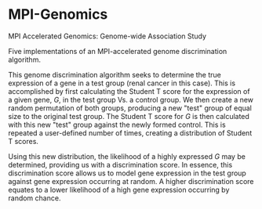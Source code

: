 # MPI-Genomics
 MPI Accelerated Genomics: Genome-wide Association Study
 
Five implementations of an MPI-accelerated genome discrimination algorithm.

This genome discrimination algorithm seeks to determine the true expression of a gene in a test group (renal cancer in this case). This is accomplished by first calculating the Student T score for the expression of a given gene, _G_, in the test group Vs. a control group. We then create a new random permutation of both groups, producing a new "test" group of equal size to the original test group. The Student T score for _G_ is then calculated with this new "test" group against the newly formed control. This is repeated a user-defined number of times, creating a distribution of Student T scores.

Using this new distribution, the likelihood of a highly expressed  _G_ may be determined, providing us with a discrimination score. In essence, this discrimination score allows us to model gene expression in the test group against gene expression occurring at random. A higher discrimination score equates to a lower likelihood of a high gene expression occurring by random chance.

  
